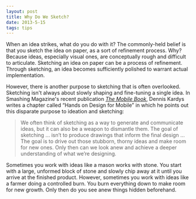 ```yaml
---
layout: post
title: Why Do We Sketch?
date: 2013-5-15
tags: tips
---
```


When an idea strikes, what do you do with it? The commonly-held belief is that you sketch the idea on paper, as a sort of refinement process. Why? Because ideas, especially visual ones, are conceptually rough and difficult to articulate. Sketching an idea on paper can be a process of refinement. Through sketching, an idea becomes sufficiently polished to warrant actual implementation.

However, there is another purpose to sketching that is often overlooked. Sketching isn't always about slowly shaping and fine-tuning a single idea. In Smashing Magazine's recent publication *[The Mobile Book][1]*, Dennis Kardys writes a chapter called “Hands on Design for Mobile” in which he points out this disparate purpose to ideation and sketching:

> We often think of sketching as a way to generate and communicate ideas, but it can also be a weapon to dismantle them. The goal of sketching ... isn’t to produce drawings that inform the final design ... The goal is to drive out those stubborn, thorny ideas and make room for new ones. Only then can we look anew and achieve a deeper understanding of what we’re designing.

Sometimes you work with ideas like a mason works with stone. You start with a large, unformed block of stone and slowly chip away at it until you arrive at the finished product. However, sometimes you work with ideas like a farmer doing a controlled burn. You burn everything down to make room for new growth. Only then do you see anew things hidden beforehand. 


[1]: http://www.the-mobile-book.com/
